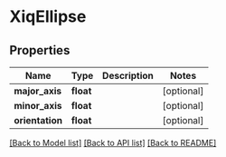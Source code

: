 # XiqEllipse

## Properties
Name | Type | Description | Notes
------------ | ------------- | ------------- | -------------
**major_axis** | **float** |  | [optional] 
**minor_axis** | **float** |  | [optional] 
**orientation** | **float** |  | [optional] 

[[Back to Model list]](../README.md#documentation-for-models) [[Back to API list]](../README.md#documentation-for-api-endpoints) [[Back to README]](../README.md)


